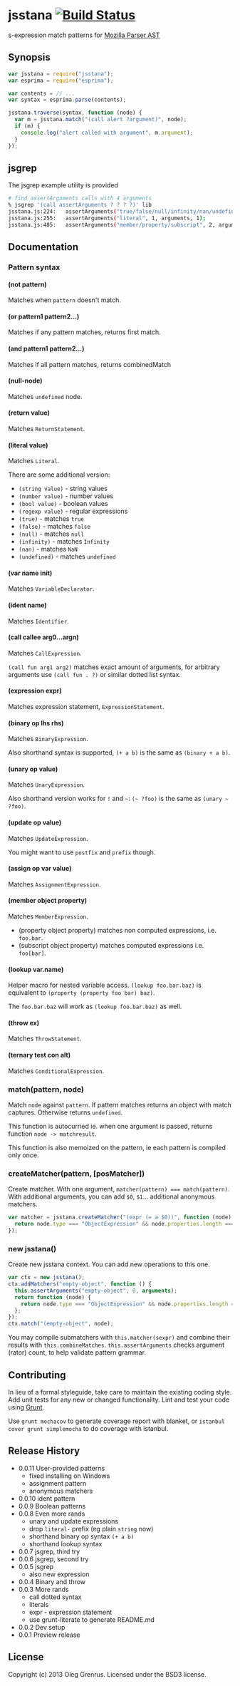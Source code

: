 # jsstana [![Build Status](https://secure.travis-ci.org/phadej/jsstana.png?branch=master)](http://travis-ci.org/phadej/jsstana)

s-expression match patterns for [Mozilla Parser AST](https://developer.mozilla.org/en-US/docs/SpiderMonkey/Parser_API)

## Synopsis

```javascript
var jsstana = require("jsstana");
var esprima = require("esprima");

var contents = // ...
var syntax = esprima.parse(contents);

jsstana.traverse(syntax, function (node) {
  var m = jsstana.match("(call alert ?argument)", node);
  if (m) {
    console.log("alert called with argument", m.argument);
  }
});
```

## jsgrep

The jsgrep example utility is provided

```bash
# find assertArguments calls with 4 arguments
% jsgrep '(call assertArguments ? ? ? ?)' lib
jsstana.js:224:   assertArguments("true/false/null/infinity/nan/undefined", 0, arguments, 1);
jsstana.js:255:   assertArguments("literal", 1, arguments, 1);
jsstana.js:485:   assertArguments("member/property/subscript", 2, arguments, 1);
```

## Documentation

### Pattern syntax

#### (not pattern)

Matches when `pattern` doesn't match.

#### (or pattern1 pattern2...)

Matches if any pattern matches, returns first match.

#### (and pattern1 pattern2...)

Matches if all pattern matches, returns combinedMatch

#### (null-node)

Matches `undefined` node.

#### (return value)

Matches `ReturnStatement`.

#### (literal value)

Matches `Literal`.

There are some additional version:
- `(string value)` - string values
- `(number value)` - number values
- `(bool value)` - boolean values
- `(regexp value)` - regular expressions
- `(true)` - matches `true`
- `(false)` - matches `false`
- `(null)` - matches `null`
- `(infinity)` - matches `Infinity`
- `(nan)` - matches `NaN`
- `(undefined)` - matches `undefined`

#### (var name init)

Matches `VariableDeclarator`.

#### (ident name)

Matches `Identifier`.

#### (call callee arg0...argn)

Matches `CallExpression`.

`(call fun arg1 arg2)` matches exact amount of arguments,
for arbitrary arguments use
`(call fun . ?)` or similar dotted list syntax.

#### (expression expr)

Matches expression statement, `ExpressionStatement`.

#### (binary op lhs rhs)

Matches `BinaryExpression`.

Also shorthand syntax is supported, `(+ a b)` is the same as `(binary + a b)`.

#### (unary op value)

Matches `UnaryExpression`.

Also shorthand version works for `!` and `~`: `(~ ?foo)` is the same as `(unary ~ ?foo)`.

#### (update op value)

Matches `UpdateExpression`.

You might want to use `postfix` and `prefix` though.

#### (assign op var value)

Matches `AssignmentExpression`.

#### (member object property)

Matches `MemberExpression`.

- (property object property) matches non computed expressions, i.e. `foo.bar`.
- (subscript object property) matches computed expressions i.e. `foo[bar]`.

#### (lookup var.name)

Helper macro for nested variable access.
`(lookup foo.bar.baz)` is equivalent to `(property (property foo bar) baz)`.

The `foo.bar.baz` will work as `(lookup foo.bar.baz)` as well.

#### (throw ex)

Matches `ThrowStatement`.

#### (ternary test con alt)

Matches `ConditionalExpression`.

### match(pattern, node)

Match `node` against `pattern`.
If pattern matches returns an object with match captures.
Otherwise returns `undefined`.

This function is autocurried ie. when one argument is passed, returns function `node -> matchresult`.

This function is also memoized on the pattern, ie each pattern is compiled only once.

### createMatcher(pattern, [posMatcher])

Create matcher. With one argument, `matcher(pattern) === match(pattern)`.
With additional arguments, you can add `$0`, `$1`... additional anonymous matchers.

```js
var matcher = jsstana.createMatcher("(expr (= a $0))", function (node) {
  return node.type === "ObjectExpression" && node.properties.length === 0 ? {} : undefined;
});
```

### new jsstana()

Create new jsstana context. You can add new operations to this one.

```js
var ctx = new jsstana();
ctx.addMatchers("empty-object", function () {
  this.assertArguments("empty-object", 0, arguments);
  return function (node) {
    return node.type === "ObjectExpression" && node.properties.length === 0 ? {} : undefined;
  };
});
ctx.match("(empty-object", node);
```

You may compile submatchers with `this.matcher(sexpr)` and combine their results with `this.combineMatches`.
`this.assertArguments` checks argument (rator) count, to help validate pattern grammar.

## Contributing

In lieu of a formal styleguide, take care to maintain the existing coding style.
Add unit tests for any new or changed functionality.
Lint and test your code using [Grunt](http://gruntjs.com/).

Use `grunt mochacov` to generate coverage report with blanket,
or `istanbul cover grunt simplemocha` to do coverage with istanbul.

## Release History

- 0.0.11 User-provided patterns
  - fixed installing on Windows
  - assignment pattern
  - anonymous matchers
- 0.0.10 ident pattern
- 0.0.9 Boolean patterns
- 0.0.8 Even more rands
  - unary and update expressions
  - drop `literal-` prefix (eg plain `string` now)
  - shorthand binary op syntax `(+ a b)`
  - shorthand lookup syntax
- 0.0.7 jsgrep, third try
- 0.0.6 jsgrep, second try
- 0.0.5 jsgrep
  - also new expression
- 0.0.4 Binary and throw
- 0.0.3 More rands
  - call dotted syntax
  - literals
  - expr - expression statement
  - use grunt-literate to generate README.md
- 0.0.2 Dev setup
- 0.0.1 Preview release

## License

Copyright (c) 2013 Oleg Grenrus.
Licensed under the BSD3 license.
